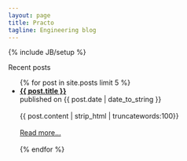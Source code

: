 ```yaml
---
layout: page
title: Practo
tagline: Engineering blog
---
```

{% include JB/setup %}

Recent posts

<ul class="posts">
    {% for post in site.posts limit 5 %}
    <li><a href="{{ BASE_PATH }}{{ post.url }}"><strong>{{ post.title }}</strong></a></li>
        <span>published on {{ post.date | date_to_string }}</span><br><br>
        {{ post.content | strip_html | truncatewords:100}}<br><br>
            <a href="{{ post.url }}">Read more...</a><br><br>
    {% endfor %}
</ul>